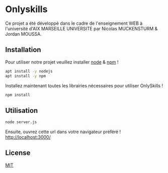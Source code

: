 # Onlyskills

Ce projet a été développé dans le cadre de l'enseignement WEB à l'université d'AIX MARSEILLE UNIVERSITE par Nicolas MUCKENSTURM & Jordan MOUSSA.

## Installation

Pour utiliser notre projet veuillez installer [node](https://nodejs.org/fr/) & [npm](https://www.npmjs.com/package/npm) !

```bash
apt install -y nodejs
apt install -y npm
```


Installez maintenant toutes les librairies nécessaires pour utiliser OnlySkills ! 

```bash
npm install
```

## Utilisation

```bash
node server.js
```

Ensuite, ouvrez cette url dans votre navigateur préféré ! [http://localhost:3000/](http://localhost:3000/)

## License
[MIT](https://choosealicense.com/licenses/mit/)